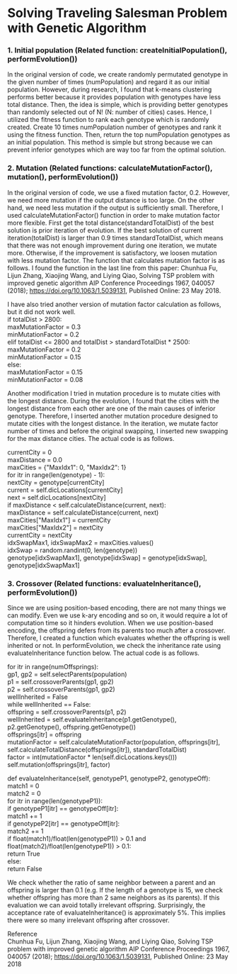 # Solving Traveling Salesman Problem with Genetic Algorithm

### 1. Initial population (Related function: createInitialPopulation(), performEvolution())
In the original version of code, we create randomly permutated genotype in the given number of times (numPopulation) and regard it as our initial population. However, during research, I found that k-means clustering performs better because it provides population with genotypes have less total distance. Then, the idea is simple, which is providing better genotypes than randomly selected out of N! (N: number of cities) cases. Hence, I utilized the fitness function to rank each genotype which is randomly created. Create 10 times numPopulation number of genotypes and rank it using the fitness function. Then, return the top numPopulation genotypes as an initial population. This method is simple but strong because we can prevent inferior genotypes which are way too far from the optimal solution.  
  
### 2. Mutation (Related functions: calculateMutationFactor(), mutation(), performEvolution())
In the original version of code, we use a fixed mutation factor, 0.2. However, we need more mutation if the output distance is too large. On the other hand, we need less mutation if the output is sufficiently small. Therefore, I used calculateMutationFactor() function in order to make mutation factor more flexible. First get the total distance(standardTotalDist) of the best solution is prior iteration of evolution. If the best solution of current iteration(totalDist) is larger than 0.9 times standardTotalDist, which means that there was not enough improvement during one iteration, we mutate more. Otherwise, if the improvement is satisfactory, we loosen mutation with less mutation factor. The function that calculates mutation factor is as follows.
I found the function in the last line from this paper: Chunhua Fu, Lijun Zhang, Xiaojing Wang, and Liying Qiao, Solving TSP problem with improved genetic algorithm AIP Conference Proceedings 1967, 040057 (2018); https://doi.org/10.1063/1.5039131, Published Online: 23 May 2018. 
  
I have also tried another version of mutation factor calculation as follows, but it did not work well.  
if totalDist > 2800:  
    maxMutationFactor = 0.3  
    minMutationFactor = 0.2  
elif totalDist <= 2800 and totalDist > standardTotalDist * 2500:  
    maxMutationFactor = 0.2  
    minMutationFactor = 0.15  
else:   
    maxMutationFactor = 0.15  
    minMutationFactor = 0.08  
  
Another modification I tried in mutation procedure is to mutate cities with the longest distance. During the evolution, I found that the cities with the longest distance from each other are one of the main causes of inferior genotype. Therefore, I inserted another mutation procedure designed to mutate cities with the longest distance. In the iteration, we mutate factor number of times and before the original swapping, I inserted new swapping for the max distance cities. The actual code is as follows.  
  
currentCity = 0  
maxDistance = 0.0  
maxCities = {"MaxIdx1": 0, "MaxIdx2": 1}  
for itr in range(len(genotype) - 1):  
    nextCity = genotype[currentCity]  
    current = self.dicLocations[currentCity]  
    next = self.dicLocations[nextCity]  
    if maxDistance < self.calculateDistance(current, next):  
        maxDistance = self.calculateDistance(current, next)  
        maxCities["MaxIdx1"] = currentCity  
        maxCities["MaxIdx2"] = nextCity  
    currentCity = nextCity  
idxSwapMax1, idxSwapMax2 = maxCities.values()  
idxSwap = random.randint(0, len(genotype))  
genotype[idxSwapMax1], genotype[idxSwap] = genotype[idxSwap], genotype[idxSwapMax1]  
  
### 3. Crossover (Related functions: evaluateInheritance(), performEvolution())
Since we are using position-based encoding, there are not many things we can modify. Even we use k-ary encoding and so on, it would require a lot of computation time so it hinders evolution. When we use position-based encoding, the offspring defers from its parents too much after a crossover. Therefore, I created a function which evaluates whether the offspring is well inherited or not. In performEvolution, we check the inheritance rate using evaluateInheritance function below. The actual code is as follows.  
  
for itr in range(numOffsprings):  
    gp1, gp2 = self.selectParents(population)  
    p1 = self.crossoverParents(gp1, gp2)  
    p2 = self.crossoverParents(gp1, gp2)  
    wellInherited = False  
    while wellInherited == False:  
        offspring = self.crossoverParents(p1, p2)  
        wellInherited = self.evaluateInheritance(p1.getGenotype(), p2.getGenotype(), offspring.getGenotype())  
    offsprings[itr] = offspring  
    mutationFactor = self.calculateMutationFactor(population, offsprings[itr], self.calculateTotalDistance(offsprings[itr]), standardTotalDist)  
    factor = int(mutationFactor * len(self.dicLocations.keys()))  
    self.mutation(offsprings[itr], factor)  
  
def evaluateInheritance(self, genotypeP1, genotypeP2, genotypeOff):  
    match1 = 0  
    match2 = 0  
    for itr in range(len(genotypeP1)):  
        if genotypeP1[itr] == genotypeOff[itr]:  
            match1 += 1  
        if genotypeP2[itr] == genotypeOff[itr]:  
            match2 += 1  
    if float(match1)/float(len(genotypeP1)) > 0.1 and float(match2)/float(len(genotypeP1)) > 0.1:  
        return True  
    else:  
        return False  
  
We check whether the ratio of same neighbor between a parent and an offspring is larger than 0.1 (e.g. If the length of a genotype is 15, we check whether offspring has more than 2 same neighbors as its parents). If this evaluation we can avoid totally irrelevant offspring. Surprisingly, the acceptance rate of evaluateInheritance() is approximately 5%. This implies there were so many irrelevant offspring after crossover.  
  
Reference  
Chunhua Fu, Lijun Zhang, Xiaojing Wang, and Liying Qiao, Solving TSP problem with improved genetic algorithm AIP Conference Proceedings 1967, 040057 (2018); https://doi.org/10.1063/1.5039131, Published Online: 23 May 2018
